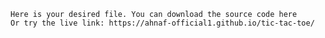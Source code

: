     Here is your desired file. You can download the source code here
    Or try the live link: https://ahnaf-official1.github.io/tic-tac-toe/
